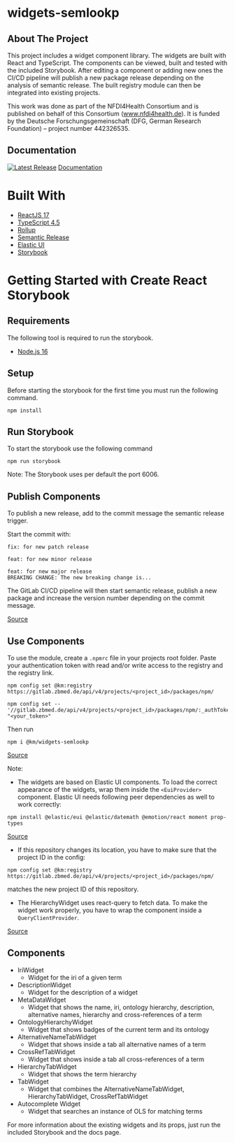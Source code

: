 # widgets-semlookp

## About The Project

This project includes a widget component library. The widgets are built with React and TypeScript.
The components can be viewed, built and tested with the included Storybook. After editing a component or adding new ones
the CI/CD pipeline will publish a new package release depending on the analysis of semantic release.
The built registry module can then be integrated into existing projects.

This work was done as part of the NFDI4Health Consortium and is published on behalf of this Consortium (www.nfdi4health.de). 
It is funded by the Deutsche Forschungsgemeinschaft (DFG, German Research Foundation) – project number 442326535.

## Documentation

[![Latest Release](https://gitlab.zbmed.de/km/semlookp/widgets-semlookp/-/badges/release.svg)](https://gitlab.zbmed.de/km/semlookp/widgets-semlookp/-/releases)
[Documentation](http://km.pages.gitlab.zbmed.de/semlookp/widgets-semlookp)

# Built With

- [ReactJS 17](https://reactjs.org/blog/2020/10/20/react-v17.html)
- [TypeScript 4.5](https://www.typescriptlang.org/docs/handbook/release-notes/typescript-4-5.html)
- [Rollup](https://rollupjs.org)
- [Semantic Release](https://github.com/semantic-release/semantic-release)
- [Elastic UI](https://elastic.github.io/eui/#/)
- [Storybook](https://storybook.js.org/)

# Getting Started with Create React Storybook

## Requirements
The following tool is required to run the storybook.

- [Node.js 16](https://joshtronic.com/2021/05/09/how-to-install-nodejs-16-on-ubuntu-2004-lts/)

## Setup

Before starting the storybook for the first time you must run the following command.
```
npm install
```

## Run Storybook

To start the storybook use the following command

```
npm run storybook
```
Note: The Storybook uses per default the port 6006.

## Publish Components

To publish a new release, add to the commit message the semantic release trigger.

Start the commit with:

```
fix: for new patch release
```

```
feat: for new minor release
```

```
feat: for new major release
BREAKING CHANGE: The new breaking change is...
```

The GitLab CI/CD pipeline will then start semantic release,
publish a new package and increase the version number depending on the commit message.

[Source](https://docs.gitlab.com/ee/ci/examples/semantic-release.html)

## Use Components

To use the module, create a `.npmrc` file in your projects root folder.
Paste your authentication token with read and/or write access to the registry and the registry link.

```
npm config set @km:registry https://gitlab.zbmed.de/api/v4/projects/<project_id>/packages/npm/

npm config set -- '//gitlab.zbmed.de/api/v4/projects/<project_id>/packages/npm/:_authToken' "<your_token>"
```

Then run

```
npm i @km/widgets-semlookp
```

[Source](https://gitlab.zbmed.de/help/user/packages/npm_registry/index)

Note:

- The widgets are based on Elastic UI components. To load the correct appearance of the widgets, wrap them inside the
  `<EuiProvider>` component. Elastic UI needs following peer dependencies as well to work correctly:

```
npm install @elastic/eui @elastic/datemath @emotion/react moment prop-types
```

[Source](https://elastic.github.io/eui/#/utilities/provider)

- If this repository changes its location, you have to make sure that the project ID in the config:

```
npm config set @km:registry https://gitlab.zbmed.de/api/v4/projects/<project_id>/packages/npm/
```

matches the new project ID of this repository.

- The HierarchyWidget uses react-query to fetch data. To make the widget work properly, you have to wrap the component inside a `QueryClientProvider`.

[Source](https://tanstack.com/query/v4/docs/reference/QueryClient?from=reactQueryV3&original=https://react-query-v3.tanstack.com/reference/QueryClient)

## Components

- IriWidget
  - Widget for the iri of a given term
- DescriptionWidget
  - Widget for the description of a widget
- MetaDataWidget
  - Widget that shows the name, iri, ontology hierarchy, description, alternative names, hierarchy and cross-references of a term
- OntologyHierarchyWidget
  - Widget that shows badges of the current term and its ontology
- AlternativeNameTabWidget
  - Widget that shows inside a tab all alternative names of a term
- CrossRefTabWidget
  - Widget that shows inside a tab all cross-references of a term
- HierarchyTabWidget
  - Widget that shows the term hierarchy
- TabWidget
  - Widget that combines the AlternativeNameTabWidget, HierarchyTabWidget, CrossRefTabWidget
- Autocomplete Widget
  - Widget that searches an instance of OLS for matching terms

For more information about the existing widgets and its props, just run the included Storybook and the docs page.
